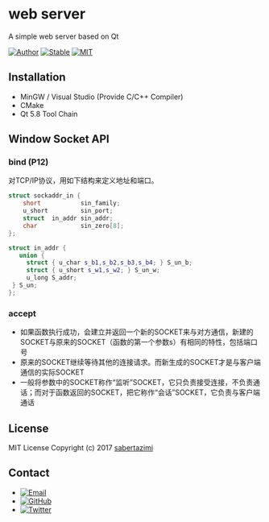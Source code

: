 # web server

A simple web server based on Qt

[![Author](https://img.shields.io/badge/author-sabertazimi-lightgrey.svg)](https://github.com/sabertazimi)
[![Stable](https://img.shields.io/badge/stability-stable-brightgreen.svg)](https://github.com/sabertazimi/Awesome-Notes)
[![MIT](https://img.shields.io/badge/license-mit-brightgreen.svg)](https://raw.githubusercontent.com/sabertazimi/Awesome-Notes/master/LICENSE)

## Installation

*   MinGW / Visual Studio (Provide C/C++ Compiler)
*   CMake
*   Qt 5.8 Tool Chain

## Window Socket API

### bind (P12)

对TCP/IP协议，用如下结构来定义地址和端口。

```cpp
struct sockaddr_in {
    short           sin_family;
    u_short         sin_port;
    struct  in_addr sin_addr;
    char            sin_zero[8];
};
```

```cpp
struct in_addr {
   union {
     struct { u_char s_b1,s_b2,s_b3,s_b4; } S_un_b;
     struct { u_short s_w1,s_w2; } S_un_w;
     u_long S_addr;
 } S_un;
};
```

### accept

*   如果函数执行成功，会建立并返回一个新的SOCKET来与对方通信，新建的SOCKET与原来的SOCKET（函数的第一个参数s）有相同的特性，包括端口号
*   原来的SOCKET继续等待其他的连接请求。而新生成的SOCKET才是与客户端通信的实际SOCKET
*   一般将参数中的SOCKET称作“监听”SOCKET，它只负责接受连接，不负责通话；而对于函数返回的SOCKET，把它称作“会话”SOCKET，它负责与客户端通话

## License

MIT License Copyright (c) 2017 [sabertazimi](https://github.com/sabertazimi)

## Contact

-   [![Email](https://img.shields.io/badge/mailto-sabertazimi-brightgreen.svg?style=flat-square)](mailto:sabertazimi@gmail.com)
-   [![GitHub](https://img.shields.io/badge/contact-github-000000.svg?style=flat-square)](https://github.com/sabertazimi)
-   [![Twitter](https://img.shields.io/badge/contact-twitter-blue.svg?style=flat-square)](https://twitter.com/sabertazimi)

